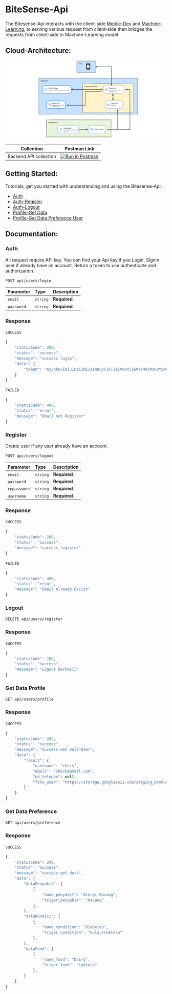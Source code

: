 # BiteSense-Api

The Bitesense-Api interacts with the client-side [Mobile-Dev](https://github.com/BiteSense/mobile-dev) and [Machine-Learning](https://github.com/BiteSense/object-detection-model-development), to serving various request from client-side then bridges the requests from client-side to Machine-Learning model

## Cloud-Architecture:

![cloud_arch](assets/cloud_architecture.png)

|       Collection       |                                                                                                                                                                   Postman Link                                                                                                                                                                    |
| :--------------------: | :-----------------------------------------------------------------------------------------------------------------------------------------------------------------------------------------------------------------------------------------------------------------------------------------------------------------------------------------------: |
| Backend API collection | [![Run in Postman](https://run.pstmn.io/button.svg)](https://god.gw.postman.com/run-collection/23098382-29753a34-0729-4aea-9324-2080d7026097?action=collection%2Ffork&source=rip_markdown&collection-url=entityId%3D23098382-29753a34-0729-4aea-9324-2080d7026097%26entityType%3Dcollection%26workspaceId%3D8d48ecb2-5360-4889-a18a-58ed2c0cd770) |

## Getting Started:

Tutorials, get you started with understanding and using the Bitesense-Api:

- [Auth](#Auth)
- [Auth-Register](#Register)
- [Auth-Logout](#Logout)
- [Profile-Get Data](#getDataProfile)
- [Profile-Get Data Preference User](#preference)

## Documentation:

<a name="Auth"></a>

### Auth

All request require API key. You can find your Api key if you Login. Signin user if already have an account. Return a token to use authenticate and authorization.

```http
POST api/users/login
```

| Parameter  | Type     | Description   |
| :--------- | :------- | :------------ |
| `email`    | `string` | **Required**. |
| `password` | `string` | **Required**. |

### Response

`SUCCESS`

```javascript
{
    "statusCode": 200,
    "status": "success",
    "message": "success login",
    "data": {
        "token": "eyJhbGciOiJIUzI1NiIsInR5cCI6TIsImV4cCI6MTY4NTMzODY5Mn0.sim8HNM8AELtNpwi6NvKZiv_EDO9YAau513u2cyIW_8"
    }
}
```

`FAILED`

```javascript
{
    "statusCode": 400,
    "status": "error",
    "message": "Email not Register"
}
```

<a name="Register"></a>

### Register

Create user if any user already have an account.

```http
POST api/users/logout
```

| Parameter    | Type     | Description   |
| :----------- | :------- | :------------ |
| `email`      | `string` | **Required**. |
| `password`   | `string` | **Required**. |
| `repassword` | `string` | **Required**. |
| `username`   | `string` | **Required**. |

### Response

`SUCCESS`

```javascript
{
    "statusCode": 200,
    "status": "success",
    "message": "success register"
}
```

`FAILED`

```javascript
{
    "statusCode": 400,
    "status": "error",
    "message": "Email Already Excist"
}
```

<a name="Logout"></a>

### Logout

```http
DELETE api/users/register
```

### Response

`SUCCESS`

```javascript
{
    "statusCode": 200,
    "status": "success",
    "message": "Logout berhasil"
}
```

<a name="getDataProfile"></a>

### Get Data Profile

```http
GET api/users/profile
```

### Response

`SUCCESS`

```javascript
{
    "statusCode": 200,
    "status": "success",
    "message": "Success Get Data User",
    "data": {
        "result": {
            "username": "chris",
            "email": "check@gmail.com",
            "no_telepon": null,
            "foto_user": "https://storage.googleapis.com/staging_product/default-profile.jpg"
        }
    }
}
```

<a name="preference"></a>

### Get Data Preference

```http
GET api/users/preference
```

### Response

`SUCCESS`

```javascript
{
    "statusCode": 200,
    "status": "success",
    "message": "success get data",
    "data": {
        "dataPenyakit": [
            {
                "nama_penyakit": "Alergi Kacang",
                "triger_penyakit": "Kacang"
            },
        ],
        "dataKondisi": [
            {
                "name_condition": "Diabetes",
                "triger_condition": "Gula,Fruktosa"
            },
        ],
        "dataFood": [
            {
                "name_food": "Dairy",
                "triger_food": "Laktosa"
            },
        ]
    }
}
```
